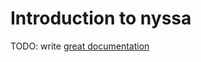 # Introduction to nyssa

TODO: write [great documentation](http://jacobian.org/writing/what-to-write/)
